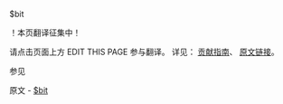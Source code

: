  $bit

 ！本页翻译征集中！

请点击页面上方 EDIT THIS PAGE 参与翻译。
详见：
[贡献指南]( https://github.com/JinMuInfo/MongoDB-Manual-zh/blob/master/CONTRIBUTING.md )、
[原文链接](  https://docs.mongodb.com/manual/reference/operator/update/bit/  )。

 参见

原文 - [$bit]( https://docs.mongodb.com/manual/reference/operator/update/bit/ )

